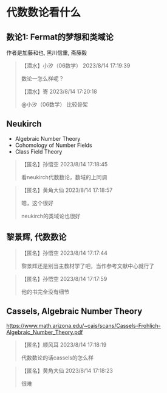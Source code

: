# 代数数论看什么


## 数论1: Fermat的梦想和类域论

作者是加藤和也, 黑川信重, 斋藤毅

> 【潜水】小汐（06数学） 2023/8/14 17:19:39
>
> 数论一怎么样呢？
>
> 【潜水】寄 2023/8/14 17:20:18
>
> @小汐（06数学） 比较骨架

## Neukirch

- Algebraic Number Theory
- Cohomology of Number Fields
- Class Field Theory

> 【匿名】孙悟空 2023/8/14 17:18:45
>
> 看neukirch代数数论，数域的上同调

> 【匿名】黄角大仙 2023/8/14 17:18:57
>
> 嗯，这个很好
>
> neukirch的类域论也很好

## 黎景辉, 代数数论

> 【匿名】孙悟空 2023/8/14 17:17:44
>
> 黎景辉还是别当主教材学了吧，当作参考文献中心就行了

> 【匿名】孙悟空 2023/8/14 17:17:59
>
> 他的书完全没有细节



## Cassels, Algebraic Number Theory

https://www.math.arizona.edu/~cais/scans/Cassels-Frohlich-Algebraic_Number_Theory.pdf

> 【匿名】顺风耳 2023/8/14 17:18:19
>
> 代数数论的话cassels的怎么样

> 【匿名】黄角大仙 2023/8/14 17:18:23
>
> 很难
